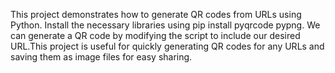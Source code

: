 This project demonstrates how to generate QR codes from URLs using Python. Install the necessary libraries using pip install pyqrcode pypng. We can generate a QR code by modifying the script to include our desired URL.This project is useful for quickly generating QR codes for any URLs and saving them as image files for easy sharing.
